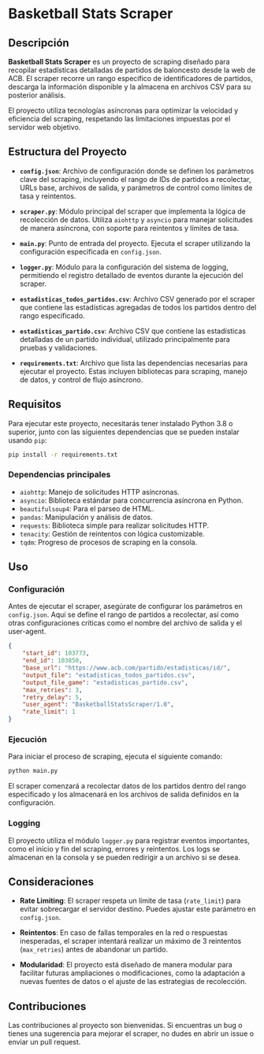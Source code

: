 
# Basketball Stats Scraper

## Descripción

**Basketball Stats Scraper** es un proyecto de scraping diseñado para recopilar estadísticas detalladas de partidos de baloncesto desde la web de ACB. El scraper recorre un rango específico de identificadores de partidos, descarga la información disponible y la almacena en archivos CSV para su posterior análisis.

El proyecto utiliza tecnologías asíncronas para optimizar la velocidad y eficiencia del scraping, respetando las limitaciones impuestas por el servidor web objetivo.

## Estructura del Proyecto

- **`config.json`**: Archivo de configuración donde se definen los parámetros clave del scraping, incluyendo el rango de IDs de partidos a recolectar, URLs base, archivos de salida, y parámetros de control como límites de tasa y reintentos.

- **`scraper.py`**: Módulo principal del scraper que implementa la lógica de recolección de datos. Utiliza `aiohttp` y `asyncio` para manejar solicitudes de manera asíncrona, con soporte para reintentos y límites de tasa.

- **`main.py`**: Punto de entrada del proyecto. Ejecuta el scraper utilizando la configuración especificada en `config.json`.

- **`logger.py`**: Módulo para la configuración del sistema de logging, permitiendo el registro detallado de eventos durante la ejecución del scraper.

- **`estadisticas_todos_partidos.csv`**: Archivo CSV generado por el scraper que contiene las estadísticas agregadas de todos los partidos dentro del rango especificado.

- **`estadisticas_partido.csv`**: Archivo CSV que contiene las estadísticas detalladas de un partido individual, utilizado principalmente para pruebas y validaciones.

- **`requirements.txt`**: Archivo que lista las dependencias necesarias para ejecutar el proyecto. Estas incluyen bibliotecas para scraping, manejo de datos, y control de flujo asíncrono.

## Requisitos

Para ejecutar este proyecto, necesitarás tener instalado Python 3.8 o superior, junto con las siguientes dependencias que se pueden instalar usando `pip`:

```bash
pip install -r requirements.txt
```

### Dependencias principales

- `aiohttp`: Manejo de solicitudes HTTP asíncronas.
- `asyncio`: Biblioteca estándar para concurrencia asíncrona en Python.
- `beautifulsoup4`: Para el parseo de HTML.
- `pandas`: Manipulación y análisis de datos.
- `requests`: Biblioteca simple para realizar solicitudes HTTP.
- `tenacity`: Gestión de reintentos con lógica customizable.
- `tqdm`: Progreso de procesos de scraping en la consola.

## Uso

### Configuración

Antes de ejecutar el scraper, asegúrate de configurar los parámetros en `config.json`. Aquí se define el rango de partidos a recolectar, así como otras configuraciones críticas como el nombre del archivo de salida y el user-agent.

```json
{
    "start_id": 103773,
    "end_id": 103850,
    "base_url": "https://www.acb.com/partido/estadisticas/id/",
    "output_file": "estadisticas_todos_partidos.csv",
    "output_file_game": "estadisticas_partido.csv",
    "max_retries": 3,
    "retry_delay": 5,
    "user_agent": "BasketballStatsScraper/1.0",
    "rate_limit": 1
}
```

### Ejecución

Para iniciar el proceso de scraping, ejecuta el siguiente comando:

```bash
python main.py
```

El scraper comenzará a recolectar datos de los partidos dentro del rango especificado y los almacenará en los archivos de salida definidos en la configuración.

### Logging

El proyecto utiliza el módulo `logger.py` para registrar eventos importantes, como el inicio y fin del scraping, errores y reintentos. Los logs se almacenan en la consola y se pueden redirigir a un archivo si se desea.

## Consideraciones

- **Rate Limiting**: El scraper respeta un límite de tasa (`rate_limit`) para evitar sobrecargar el servidor destino. Puedes ajustar este parámetro en `config.json`.

- **Reintentos**: En caso de fallas temporales en la red o respuestas inesperadas, el scraper intentará realizar un máximo de 3 reintentos (`max_retries`) antes de abandonar un partido.

- **Modularidad**: El proyecto está diseñado de manera modular para facilitar futuras ampliaciones o modificaciones, como la adaptación a nuevas fuentes de datos o el ajuste de las estrategias de recolección.

## Contribuciones

Las contribuciones al proyecto son bienvenidas. Si encuentras un bug o tienes una sugerencia para mejorar el scraper, no dudes en abrir un issue o enviar un pull request.
